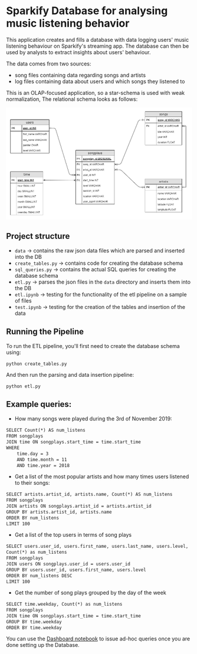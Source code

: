 # Sparkify Database for analysing music listening behavior

This application creates and fills a database with data logging users' music listening behaviour on Sparkify's streaming app. The database can then be used by analysts to extract insights about users' behaviour.

The data comes from two sources:
- song files containing data regarding songs and artists
- log files containing data about users and which songs they listened to

This is an OLAP-focused application, so a star-schema is used with weak normalization, The relational schema looks as follows:

![Relational Schema](./udacity_project1_relational_schema.png "Relational Schema")

## Project structure
- `data` -> contains the raw json data files which are parsed and inserted into the DB
- `create_tables.py` -> contains code for creating the database schema
- `sql_queries.py` -> contains the actual SQL queries for creating the database schema
- `etl.py` -> parses the json files in the `data` directory and inserts them into the DB
- `etl.ipynb` -> testing for the functionality of the etl pipeline on a sample of files
- `test.ipynb` -> testing for the creation of the tables and insertion of the data



## Running the Pipeline

To run the ETL pipeline, you'll first need to create the database schema using:

```
python create_tables.py
```

And then run the parsing and data insertion pipeline:
```
python etl.py
```


## Example queries:

- How many songs were played during the 3rd of November 2019:
```
SELECT Count(*) AS num_listens
FROM songplays
JOIN time ON songplays.start_time = time.start_time
WHERE 
    time.day = 3
    AND time.month = 11 
    AND time.year = 2018
```

- Get a list of the most popular artists and how many times users listened to their songs:
```
SELECT artists.artist_id, artists.name, Count(*) AS num_listens
FROM songplays
JOIN artists ON songplays.artist_id = artists.artist_id
GROUP BY artists.artist_id, artists.name
ORDER BY num_listens
LIMIT 100
```

- Get a list of the top users in terms of song plays
```
SELECT users.user_id, users.first_name, users.last_name, users.level, Count(*) as num_listens
FROM songplays
JOIN users ON songplays.user_id = users.user_id
GROUP BY users.user_id, users.first_name, users.level
ORDER BY num_listens DESC
LIMIT 100
```

- Get the number of song plays grouped by the day of the week
```
SELECT time.weekday, Count(*) as num_listens
FROM songplays
JOIN time ON songplays.start_time = time.start_time
GROUP BY time.weekday
ORDER BY time.weekday
```

You can use the [Dashboard notebook](./dashboard.ipynb) to issue ad-hoc queries once you are done setting up the Database.
